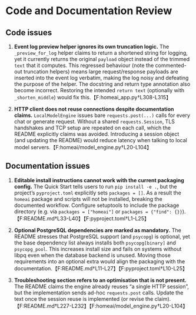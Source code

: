 # Code and Documentation Review

## Code issues

1. **Event log preview helper ignores its own truncation logic.**
   The `_preview_for_log` helper claims to return a shortened string for
   logging, yet it currently returns the original `payload` object instead of
   the trimmed `text` that it computes. This regressed behaviour (note the
   commented-out truncation helpers) means large request/response payloads are
   inserted into the event log verbatim, making the log noisy and defeating the
   purpose of the helper. The docstring and return type annotation also become
   incorrect. Restoring the intended `return text` (optionally with
   `_shorten_middle`) would fix this.【F:homeai_app.py†L308-L315】

2. **HTTP client does not reuse connections despite documentation claims.**
   `LocalModelEngine` issues bare `requests.post(...)` calls for every chat or
   generate request. Without a shared `requests.Session`, TLS handshakes and TCP
   setup are repeated on each call, which the README explicitly claims was
   avoided. Introducing a session object (and updating the README) would reduce
   latency when talking to local model servers.【F:homeai/model_engine.py†L20-L104】

## Documentation issues

1. **Editable install instructions cannot work with the current packaging
   config.** The Quick Start tells users to run `pip install -e .`, but the
   project’s `pyproject.toml` explicitly sets `packages = []`. As a result the
   `homeai` package and scripts will not be installed, breaking the documented
   workflow. Configure setuptools to include the package directory (e.g. via
   `packages = ["homeai"]` or `packages = {"find": {}}`).【F:README.md†L33-L40】【F:pyproject.toml†L1-L25】

2. **Optional PostgreSQL dependencies are marked as mandatory.** The README
   stresses that PostgreSQL support (and `psycopg`) is optional, yet the base
   dependency list always installs both `psycopg[binary]` and `psycopg_pool`.
   This increases install size and fails on systems without libpq even when the
   database backend is unused. Moving those requirements into an optional extra
   would align the packaging with the documentation.【F:README.md†L11-L27】【F:pyproject.toml†L10-L25】

3. **Troubleshooting section refers to an optimisation that is not present.**
   The README claims the engine already reuses “a single HTTP session”, but the
   implementation sends ad-hoc `requests.post` calls. Update the text once the
   session reuse is implemented (or revise the claim).【F:README.md†L227-L232】【F:homeai/model_engine.py†L20-L104】

